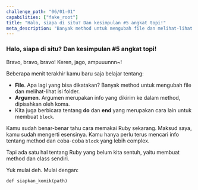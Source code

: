 ```yaml
---
challenge_path: "06/01-01"
capabilities: ["fake_root"]
title: "Halo, siapa di situ? Dan kesimpulan #5 angkat topi!"
meta_description: "Banyak method untuk mengubah file dan melihat-lihat isi folder. Argumen merupakan info yang dikirim ke dalam method, dipisahkan oleh koma. do dan end merupakan cara lain untuk membuat block."
---
```


### Halo, siapa di situ? Dan kesimpulan \#5 angkat topi!

Bravo, bravo, bravo! Keren, jago, ampuuunnn~!

Beberapa menit terakhir kamu baru saja belajar tentang:

- **File**. Apa lagi yang bisa dikatakan? Banyak method untuk mengubah file dan melihat-lihat isi folder.
- **Argumen**. Argumen merupakan info yang dikirim ke dalam method, dipisahkan oleh koma.
- Kita juga berbicara tentang **do** dan **end** yang merupakan cara lain untuk membuat `block`.

Kamu sudah benar-benar tahu cara memakai Ruby sekarang. Maksud saya, kamu sudah mengerti esensinya. Kamu hanya perlu terus mencari info tentang method dan coba-coba `block` yang lebih complex.

Tapi ada satu hal tentang Ruby yang belum kita sentuh, yaitu membuat method dan class sendiri.

Yuk mulai deh. Mulai dengan:

`
def siapkan_komik(path)
`
